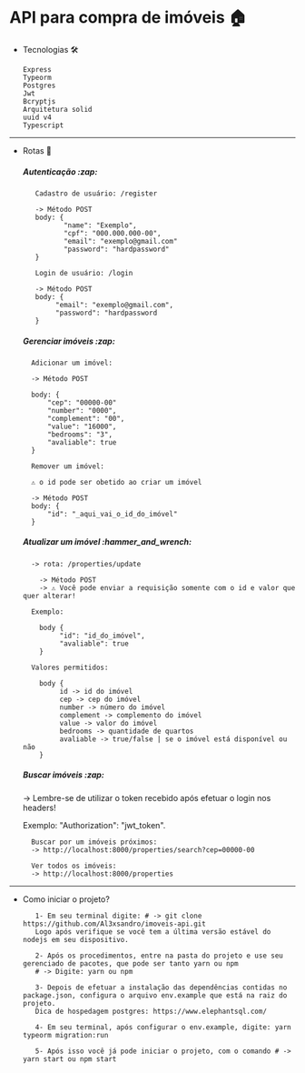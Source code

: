 <h1>API para compra de imóveis 🏠</h1>

- Tecnologias :hammer_and_wrench:
    
      Express
      Typeorm
      Postgres
      Jwt
      Bcryptjs
      Arquitetura solid
      uuid v4
      Typescript
      
---
- Rotas 🚀
    <h5> Autenticação :zap: </h5>
         
         Cadastro de usuário: /register
         
         -> Método POST
         body: { 
                "name": "Exemplo",
                "cpf": "000.000.000-00",
                "email": "exemplo@gmail.com"
                "password": "hardpassword"
         }
         
         Login de usuário: /login
         
         -> Método POST
         body: {
              "email": "exemplo@gmail.com",
              "password": "hardpassword
         }
    
   <h5> Gerenciar imóveis :zap: </h5>
   
        Adicionar um imóvel: 
        
        -> Método POST
        
        body: {
            "cep": "00000-00"
            "number": "0000",
            "complement": "00",
            "value": "16000",
            "bedrooms": "3",
            "avaliable": true
        }
        
        Remover um imóvel:
        
        ⚠️ o id pode ser obetido ao criar um imóvel
        
        -> Método POST
        body: {
            "id": "_aqui_vai_o_id_do_imóvel"
        }
   
   <h5>Atualizar um imóvel :hammer_and_wrench:</h5>
     
        -> rota: /properties/update 
          
          -> Método POST
          -> ⚠️ Você pode enviar a requisição somente com o id e valor que quer alterar!

        Exemplo:

          body {
               "id": "id_do_imóvel",
               "avaliable": true
          }
          
        Valores permitidos: 

          body {
               id -> id do imóvel
               cep -> cep do imóvel
               number -> número do imóvel
               complement -> complemento do imóvel
               value -> valor do imóvel
               bedrooms -> quantidade de quartos
               avaliable -> true/false | se o imóvel está disponível ou não
          }

   <h5> Buscar imóveis :zap: </h5>
   
   -> Lembre-se de utilizar o token recebido após efetuar o login nos headers!
   
   Exemplo: "Authorization": "jwt_token".
   
   
        Buscar por um imóveis próximos: 
        -> http://localhost:8000/properties/search?cep=00000-00
        
        Ver todos os imóveis:
        -> http://localhost:8000/properties

---
- Como iniciar o projeto?
                 
         1- Em seu terminal digite: # -> git clone https://github.com/Al3xsandro/imoveis-api.git
         Logo após verifique se você tem a última versão estável do nodejs em seu dispositivo.
         
         2- Após os procedimentos, entre na pasta do projeto e use seu gerenciado de pacotes, que pode ser tanto yarn ou npm
         # -> Digite: yarn ou npm
         
         3- Depois de efetuar a instalação das dependências contidas no package.json, configura o arquivo env.example que está na raiz do projeto.
         Dica de hospedagem postgres: https://www.elephantsql.com/

         4- Em seu terminal, após configurar o env.example, digite: yarn typeorm migration:run

         5- Após isso você já pode iniciar o projeto, com o comando # -> yarn start ou npm start
